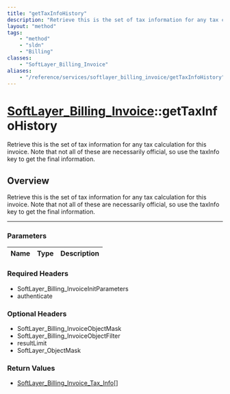 ```yaml
---
title: "getTaxInfoHistory"
description: "Retrieve this is the set of tax information for any tax calculation for this invoice. Note that not all of these are nec... "
layout: "method"
tags:
    - "method"
    - "sldn"
    - "Billing"
classes:
    - "SoftLayer_Billing_Invoice"
aliases:
    - "/reference/services/softlayer_billing_invoice/getTaxInfoHistory"
---
```

# [SoftLayer_Billing_Invoice](/reference/services/SoftLayer_Billing_Invoice)::getTaxInfoHistory


Retrieve this is the set of tax information for any tax calculation for this invoice. Note that not all of these are necessarily official, so use the taxInfo key to get the final information.


## Overview 
Retrieve this is the set of tax information for any tax calculation for this invoice. Note that not all of these are necessarily official, so use the taxInfo key to get the final information.

-----

### Parameters 
|Name | Type | Description |
| --- | --- | --- |


### Required Headers
* SoftLayer_Billing_InvoiceInitParameters
* authenticate


### Optional Headers
* SoftLayer_Billing_InvoiceObjectMask
* SoftLayer_Billing_InvoiceObjectFilter
* resultLimit
* SoftLayer_ObjectMask

### Return Values
* <a href='/reference/datatypes/SoftLayer_Billing_Invoice_Tax_Info'>SoftLayer_Billing_Invoice_Tax_Info[] </a>




